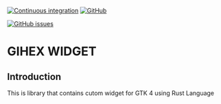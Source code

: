 [![Continuous integration](https://github.com/yogiastawan/gihex-widget/actions/workflows/Continuous%20Integration.yml/badge.svg)](https://github.com/yogiastawan/gihex-widget)
[![GitHub](https://img.shields.io/github/license/yogiastawan/gihex-widget)](https://github.com/yogiastawan/gihex-widget/blob/main/LICENSE)
<!-- [![Crates.io](https://img.shields.io/crates/v/gihex-hc-sr04?color=blue)](https://crates.io/crates/gihex-hc-sr04) -->
<!-- [![Released API docs](https://docs.rs/gihex-hc-sr04/badge.svg)](https://docs.rs/gihex-hc-sr04/) -->
[![GitHub issues](https://img.shields.io/github/issues/yogiastawan/gihex-widget)](https://github.com/yogiastawan/gx_HCSR04/issues)



# GIHEX WIDGET

## Introduction
This is library that contains cutom widget for GTK 4 using Rust Language

